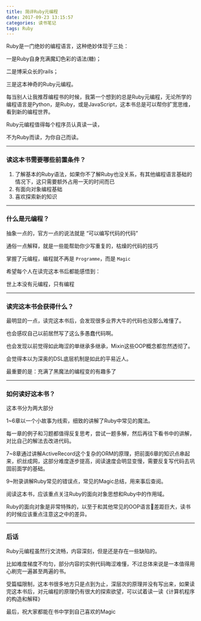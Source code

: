 ```yaml
---
title: 简评Ruby元编程
date: 2017-09-23 13:15:57
categories: 读书笔记
tags: Ruby
---
```


Ruby是一门绝妙的编程语言，这种绝妙体现于三处：

一是Ruby自身充满魔幻色彩的语法(糖)；

二是博采众长的rails；

三是这本神奇的Ruby元编程。

每当别人让我推荐编程书的时候，我第一个想到的总是Ruby元编程，无论所学的编程语言是Python，是Ruby，或是JavaScript，这本书总是可以帮你扩宽思维，看到新的编程世界。

Ruby元编程值得每个程序员认真读一读，

不为Ruby而读，为你自己而读。

---

### 读这本书需要哪些前置条件？

1. 了解基本的Ruby语法，如果你不了解Ruby也没关系，有其他编程语言基础的情况下，这只需要额外占用一天的时间而已
2. 有面向对象编程基础
3. 喜欢探索新的知识

---

### 什么是元编程？

抽象一点的，官方一点的说法就是 “可以编写代码的代码”

通俗一点解释，就是一些能帮助你少写重复的，枯燥的代码的技巧

掌握了元编程，编程就不再是 `Programme`，而是 `Magic`

希望每个人在读完这本书后都能感悟到：

世上本没有元编程，只有编程

---

### 读完这本书会获得什么？

最明显的一点，读完这本书后，会发现很多业界大牛的代码也没那么难懂了。

也会感叹自己以前居然写了这么多愚蠢代码啊。

也会发现以前觉得如此晦涩的单继承多继承，Mixin这些OOP概念都忽然透彻了。

会觉得本以为深奥的DSL底层机制是如此的平易近人。

最重要的是：充满了黑魔法的编程变的有趣多了

---

### 如何读好这本书？

这本书分为两大部分

1~6章以一个小故事为线索，细致的讲解了Ruby中常见的魔法。

每一章的例子和习题都值得反复思考，尝试一题多解，然后再往下看书中的讲解，对比自己的解法去改进代码。

7~8章通过讲解ActiveRecord这个复杂的ORM的原理，把前面6章的知识点串起来，织丝成网，这部分难度逐步提高，阅读速度会明显变慢，需要反复写代码去巩固前面学的基础。

9~附录讲解Ruby常见的错误点，常见的Magic总结，用来事后查阅。

阅读这本书，应该重点关注Ruby的面向对象思想和Ruby中的作用域。

Ruby的面向对象是非常特殊的，以至于和其他常见的OOP语言差距巨大，读书的时候应该重点注意这之中的差异。

---

### 后话

Ruby元编程虽然行文流畅，内容深刻，但是还是存在一些缺陷的。

比如难度梯度不均匀，部分内容的实例代码晦涩难懂，不过总体来说是一本值得用心刷完一遍甚至两遍的书。

受篇幅限制，这本书很多地方只是点到为止，深层次的原理并没有写出来，如果读完这本书后，对元编程的原理仍有很大的探索欲望，可以试着读一读《计算机程序的构造和解释》

最后，祝大家都能在书中学到自己喜欢的Magic